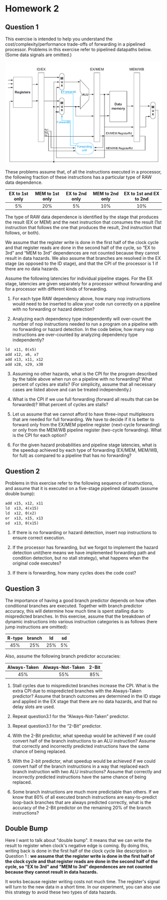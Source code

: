 # Homework 2

## Question 1

This exercise is intended to help you understand the cost/complexity/performance trade-offs of forwarding in a pipelined processor. Problems in this exercise refer to pipelined datapaths below. (Some data signals are omitted.)

![datapath](pic/hw2-datapath.PNG)

These problems assume that, of all the instructions executed in a processor, the following fraction of these instructions has a particular type of RAW data dependence.

| EX to 1st only | MEM to 1st only | EX to 2nd only | MEM to 2nd only | EX to 1st and EX to 2nd |
| :-----------------: | :------------------: | :-----------------: | :------------------: | :-------------------------------: |
|         5%          |         20%          |         5%          |         10%          |                10%                |



The type of RAW data dependence is identified by the stage that produces the result (EX or MEM) and the next instruction that consumes the result (1st instruction that follows the one that produces the result, 2nd instruction that follows, or both).

We assume that the register write is done in the first half of the clock cycle and that register reads are done in the second half of the cycle, so “EX to 3rd” and “MEM to 3rd” dependences are not counted because they cannot result in data hazards. We also assume that branches are resolved in the EX stage (as opposed to the ID stage), and that the CPI of the processor is 1 if there are no data hazards.

Assume the following latencies for individual pipeline stages. For the EX stage, latencies are given separately for a processor without forwarding and for a processor with different kinds of forwarding.

1. For each type RAW dependency above, how many nop instructions would need to be inserted to allow your code run correctly on a pipeline with no forwarding or hazard detection?

2. Analyzing each dependency type independently will over-count the number of nop instructions needed to run a program on a pipeline with no forwarding or hazard detection. In the code below, how many nop instructions are over-counted by analyzing dependency type independently?

```
ld  x11, 0(x5)
add x12, x6, x7
add x13, x11, x12
add x28, x29, x30
```

3. Assuming no other hazards, what is the CPI for the program described by the table above when run on a pipeline with no forwarding? What percent of cycles are stalls? (For simplicity, assume that all necessary cases are listed above and can be treated independently.)

4. What is the CPI if we use full forwarding (forward all results that can be forwarded)? What percent of cycles are stalls?

5. Let us assume that we cannot afford to have three-input multiplexors that are needed for full forwarding. We have to decide if it is better to forward only from the EX/MEM pipeline register (next-cycle forwarding) or only from the MEM/WB pipeline register (two-cycle forwarding). What is the CPI for each option?

6. For the given hazard probabilities and pipeline stage latencies, what is the speedup achieved by each type of forwarding (EX/MEM, MEM/WB, for full) as compared to a pipeline that has no forwarding?


## Question 2

Problems in this exercise refer to the following sequence of instructions, and assume that it is executed on a five-stage pipelined datapath (assume double bump):

```
add x15, x12, x11
ld  x13, 4(x15)
ld  x12, 0(x2)
or  x13, x15, x13
sd  x13, 0(x15)
```

1. If there is no forwarding or hazard detection, insert nop instructions to ensure correct execution.

2. If the processor has forwarding, but we forgot to implement the hazard detection unit(here means we have implemented forwarding path and condition detection, but no stall strategy), what happens when the original code executes?

3. If there is forwarding, how many cycles does the code cost?


## Question 3

The importance of having a good branch predictor depends on how often conditional branches are executed. Together with branch predictor accuracy, this will determine how much time is spent stalling due to mispredicted branches. In this exercise, assume that the breakdown of dynamic instructions into various instruction categories is as follows (here jump instructions are omitted):

| R-type | branch |  ld  |  sd  |
| :----: | :----: | :--: | :--: |
|  45%   |  25%   | 25%  |  5%  |

Also, assume the following branch predictor accuracies:

| Always-Taken | Always-Not-Taken | 2-Bit |
| :----------: | :--------------: | :---: |
|     45%      |       55%        |  85%  |

1. Stall cycles due to mispredicted branches increase the CPI.
What is the extra CPI due to mispredicted branches with the Always-Taken predictor?
Assume that branch outcomes are determined in the ID stage and applied in the EX
stage that there are no data hazards, and that no delay slots are used.

2. Repeat question3.1 for the “Always-Not-Taken” predictor.

3. Repeat question3.1 for the “2-Bit” predictor.

4. With the 2-Bit predictor, what speedup would be achieved if we could convert half of the branch instructions to an ALU instruction? Assume that correctly and incorrectly predicted instructions have the same chance of being replaced.

5. With the 2-bit predictor, what speedup would be achieved if we could convert half of the branch instructions in a way that replaced each branch instruction with two ALU instructions? Assume that correctly and incorrectly predicted instructions have the same chance of being replaced.

6. Some branch instructions are much more predictable than others. If we know that 80% of all executed branch instructions are easy-to-predict loop-back branches that are always predicted correctly, what is the accuracy of the 2-Bit predictor on the remaining 20% of the branch instructions?

## Double Bump

Here I want to talk about "double bump". It means that we can write the result to register when clock's negative edge is coming. By doing this, writing back is done in the first half of the clock cycle like description in Question 1 : **we assume that the register write is done in the first half of the clock cycle and that register reads are done in the second half of the cycle, so “EX to 3rd” and “MEM to 3rd” dependences are not counted because they cannot result in data hazards.**

It works because register writing costs not much time. The register's signal will turn to the new data in a short time. In our experiment, you can also use this strategy to avoid these two types of data hazards.